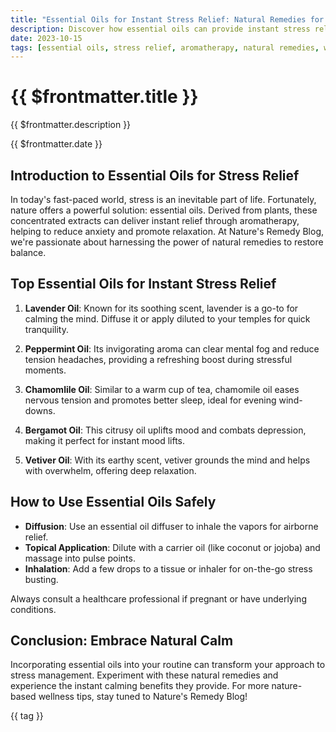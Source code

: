 ```yaml
---
title: "Essential Oils for Instant Stress Relief: Natural Remedies for Calm"
description: Discover how essential oils can provide instant stress relief with natural aromas and calming effects. Learn top oils and simple usage tips for wellness.
date: 2023-10-15
tags: [essential oils, stress relief, aromatherapy, natural remedies, wellness]
---
```


<div class="bg-gradient-to-r from-green-500 to-teal-500 text-white p-12 rounded-xl mb-8 -mt-8">
  <h1 class="text-5xl font-bold mb-4">{{ $frontmatter.title }}</h1>
  <p class="text-xl opacity-90">{{ $frontmatter.description }}</p>
  <div class="mt-4 text-sm opacity-75">{{ $frontmatter.date }}</div>
</div>

<div class="prose prose-lg max-w-none">

## Introduction to Essential Oils for Stress Relief

In today's fast-paced world, stress is an inevitable part of life. Fortunately, nature offers a powerful solution: essential oils. Derived from plants, these concentrated extracts can deliver instant relief through aromatherapy, helping to reduce anxiety and promote relaxation. At Nature's Remedy Blog, we're passionate about harnessing the power of natural remedies to restore balance.

## Top Essential Oils for Instant Stress Relief

1. **Lavender Oil**: Known for its soothing scent, lavender is a go-to for calming the mind. Diffuse it or apply diluted to your temples for quick tranquility.

2. **Peppermint Oil**: Its invigorating aroma can clear mental fog and reduce tension headaches, providing a refreshing boost during stressful moments.

3. **Chamomlile Oil**: Similar to a warm cup of tea, chamomile oil eases nervous tension and promotes better sleep, ideal for evening wind-downs.

4. **Bergamot Oil**: This citrusy oil uplifts mood and combats depression, making it perfect for instant mood lifts.

5. **Vetiver Oil**: With its earthy scent, vetiver grounds the mind and helps with overwhelm, offering deep relaxation.

## How to Use Essential Oils Safely

- **Diffusion**: Use an essential oil diffuser to inhale the vapors for airborne relief.
- **Topical Application**: Dilute with a carrier oil (like coconut or jojoba) and massage into pulse points.
- **Inhalation**: Add a few drops to a tissue or inhaler for on-the-go stress busting.

Always consult a healthcare professional if pregnant or have underlying conditions.

## Conclusion: Embrace Natural Calm

Incorporating essential oils into your routine can transform your approach to stress management. Experiment with these natural remedies and experience the instant calming benefits they provide. For more nature-based wellness tips, stay tuned to Nature's Remedy Blog!

</div>

<div class="mt-12 flex flex-wrap gap-2">
  <span v-for="tag in $frontmatter.tags" :key="tag" 
        class="px-4 py-2 bg-primary/10 text-primary rounded-full">
    {{ tag }}
  </span>
</div>
